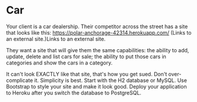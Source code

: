 # Car
Your client is a car dealership. Their competitor across the street has a site that looks like this: https://polar-anchorage-42314.herokuapp.com/ (Links to an external site.)Links to an external site.

They want a site that will give them the same capabilities: the ability to add, update, delete and list cars for sale; the ability to put those cars in categories and show the cars in a category.

It can't look EXACTLY like that site, that's how you get sued.
Don't over-complicate it. Simplicity is best.
Start with the H2 database or MySQL.
Use Bootstrap to style your site and make it look good.
Deploy your application to Heroku after you switch the database to PostgreSQL.
